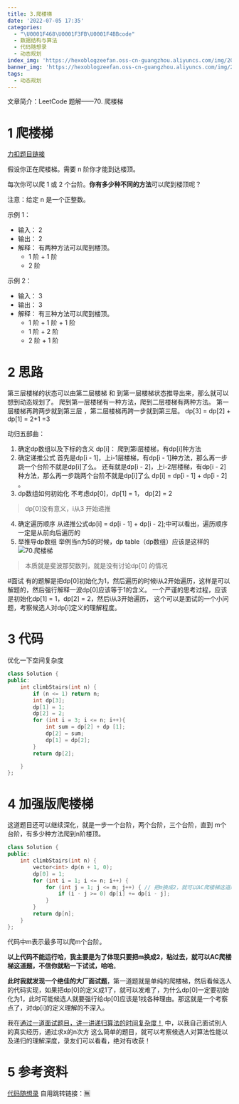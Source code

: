 ```yaml
---
title: 3.爬楼梯
date: '2022-07-05 17:35'
categories:
  - "\U0001F468\U0001F3FB‍\U0001F4BBcode"
  - 数据结构与算法
  - 代码随想录
  - 动态规划
index_img: 'https://hexoblogzeefan.oss-cn-guangzhou.aliyuncs.com/img/202207051328142.jpg'
banner_img: 'https://hexoblogzeefan.oss-cn-guangzhou.aliyuncs.com/img/202207051328142.jpg'
tags:
  - 动态规划
---
```


文章简介：LeetCode  题解——70. 爬楼梯
<!-- more -->

# 1 爬楼梯

[力扣题目链接](https://leetcode.cn/problems/climbing-stairs/)

假设你正在爬楼梯。需要 n 阶你才能到达楼顶。

每次你可以爬 1 或 2 个台阶。**你有多少种不同的方法**可以爬到楼顶呢？

注意：给定 n 是一个正整数。

示例 1：

-   输入： 2
-   输出： 2
-   解释： 有两种方法可以爬到楼顶。
    -   1 阶 + 1 阶
    -   2 阶

示例 2：

-   输入： 3
-   输出： 3
-   解释： 有三种方法可以爬到楼顶。
    -   1 阶 + 1 阶 + 1 阶
    -   1 阶 + 2 阶
    -   2 阶 + 1 阶

# 2 思路
第三层楼梯的状态可以由第二层楼梯 和 到第一层楼梯状态推导出来，那么就可以想到动态规划了。
	爬到第一层楼梯有一种方法，爬到二层楼梯有两种方法。
	第一层楼梯再跨两步就到第三层 ，第二层楼梯再跨一步就到第三层。
	dp[3] = dp[2] + dp[1] = 2+1 =3

动归五部曲：
1.  确定dp数组以及下标的含义
dp[i]： 爬到第i层楼梯，有dp[i]种方法
2.  确定递推公式
首先是dp[i - 1]，上i-1层楼梯，有dp[i - 1]种方法，那么再一步跳一个台阶不就是dp[i]了么。
还有就是dp[i - 2]，上i-2层楼梯，有dp[i - 2]种方法，那么再一步跳两个台阶不就是dp[i]了么
dp[i] = dp[i - 1] + dp[i - 2] 。
3. dp数组如何初始化
不考虑dp[0]，dp[1] = 1， dp[2] = 2
>dp[0]没有意义，i从3 开始递推
4.  确定遍历顺序
从递推公式dp[i] = dp[i - 1] + dp[i - 2];中可以看出，遍历顺序一定是从前向后遍历的
5.  举推导dp数组
举例当n为5的时候，dp table（dp数组）应该是这样的
![70.爬楼梯](https://img-blog.csdnimg.cn/20210105202546299.png)
>本质就是斐波那契数列，就是没有讨论dp[0] 的情况

#面试
有的题解是把dp[0]初始化为1，然后遍历的时候i从2开始遍历，这样是可以解题的，然后强行解释一波dp[0]应该等于1的含义。
一个严谨的思考过程，应该是初始化dp[1] = 1，dp[2] = 2，然后i从3开始遍历，
这个可以是面试的一个小问题，考察候选人对dp[i]定义的理解程度。

# 3 代码
优化一下空间复杂度
```cpp
class Solution {
public:
    int climbStairs(int n) {
        if (n <= 1) return n;
        int dp[3];
        dp[1] = 1;
        dp[2] = 2;
        for (int i = 3; i <= n; i++){
            int sum = dp[2] + dp [1];
            dp[2] = sum;
            dp[1] = dp[2]; 
        }
        return dp[2];

    }
};
```
# 4 加强版爬楼梯
这道题目还可以继续深化，就是一步一个台阶，两个台阶，三个台阶，直到 m个台阶，有多少种方法爬到n阶楼顶。
```cpp
class Solution {
public:
    int climbStairs(int n) {
        vector<int> dp(n + 1, 0);
        dp[0] = 1;
        for (int i = 1; i <= n; i++) {
            for (int j = 1; j <= m; j++) { // 把m换成2，就可以AC爬楼梯这道题
                if (i - j >= 0) dp[i] += dp[i - j];
            }
        }
        return dp[n];
    }
};
```
代码中m表示最多可以爬m个台阶。

**以上代码不能运行哈，我主要是为了体现只要把m换成2，粘过去，就可以AC爬楼梯这道题，不信你就粘一下试试，哈哈**。

**此时我就发现一个绝佳的大厂面试题**，第一道题就是单纯的爬楼梯，然后看候选人的代码实现，如果把dp[0]的定义成1了，就可以发难了，为什么dp[0]一定要初始化为1，此时可能候选人就要强行给dp[0]应该是1找各种理由。那这就是一个考察点了，对dp[i]的定义理解的不深入。

我在[通过一道面试题目，讲一讲递归算法的时间复杂度！](https://programmercarl.com/%E5%89%8D%E5%BA%8F/%E9%80%9A%E8%BF%87%E4%B8%80%E9%81%93%E9%9D%A2%E8%AF%95%E9%A2%98%E7%9B%AE%EF%BC%8C%E8%AE%B2%E4%B8%80%E8%AE%B2%E9%80%92%E5%BD%92%E7%AE%97%E6%B3%95%E7%9A%84%E6%97%B6%E9%97%B4%E5%A4%8D%E6%9D%82%E5%BA%A6%EF%BC%81.html)[](https://programmercarl.com/%E5%89%8D%E5%BA%8F/%E9%80%9A%E8%BF%87%E4%B8%80%E9%81%93%E9%9D%A2%E8%AF%95%E9%A2%98%E7%9B%AE%EF%BC%8C%E8%AE%B2%E4%B8%80%E8%AE%B2%E9%80%92%E5%BD%92%E7%AE%97%E6%B3%95%E7%9A%84%E6%97%B6%E9%97%B4%E5%A4%8D%E6%9D%82%E5%BA%A6%EF%BC%81.html)
中，以我自己面试别人的真实经历，通过求x的n次方 这么简单的题目，就可以考察候选人对算法性能以及递归的理解深度，录友们可以看看，绝对有收获！


# 5 参考资料
[代码随想录](https://www.programmercarl.com/0070.%E7%88%AC%E6%A5%BC%E6%A2%AF.html#%E6%80%9D%E8%B7%AF)
自用跳转链接：🈚

